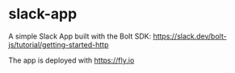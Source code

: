 # slack-app

A simple Slack App built with the Bolt SDK: https://slack.dev/bolt-js/tutorial/getting-started-http

The app is deployed with https://fly.io
